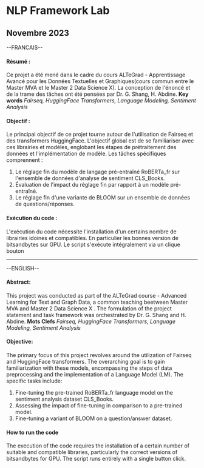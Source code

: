 # NLP Framework Lab
## Novembre 2023 

--FRANCAIS--

#### Résumé :

Ce projet a été mené dans le cadre du cours ALTeGrad - Apprentissage Avancé pour les Données Textuelles et Graphiques(cours commun entre le Master MVA et le Master 2 Data Science X). La conception de l'énoncé et de la trame des tâches ont été pensées par Dr. G. Shang, H. Abdine.
**Key words** *Fairseq, HuggingFace Transformers, Language Modeling, Sentiment Analysis*

#### Objectif :

Le principal objectif de ce projet tourne autour de l'utilisation de Fairseq et des transformers HuggingFace. L'objectif global est de se familiariser avec ces librairies et modèles, englobant les étapes de prétraitement des données et l'implémentation de modèle. Les tâches spécifiques comprennent :

1. Le réglage fin du modèle de langage pré-entraîné RoBERTa_fr sur l'ensemble de données d'analyse de sentiment CLS_Books.
2. Évaluation de l'impact du réglage fin par rapport à un modèle pré-entraîné.
3. Le réglage fin d'une variante de BLOOM sur un ensemble de données de questions/réponses.

#### Exécution du code :

L'exécution du code nécessite l'installation d'un certains nombre de librairies idoines et compatibles. En particulier les bonnes version de bitsandbytes sur GPU. Le script s'exécute intégralement via un clique bouton

---------------------------------------------

--ENGLISH--

#### Abstract:

This project was conducted as part of the ALTeGrad course - Advanced Learning for Text and Graph Data, a common teaching beetween Master MVA and Master 2 Data Science X . The formulation of the project statement and task framework was orchestrated by Dr. G. Shang and H. Abdine.
**Mots Clefs** *Fairseq, HuggingFace Transformers, Language Modeling, Sentiment Analysis*

#### Objective:

The primary focus of this project revolves around the utilization of Fairseq and HuggingFace transformers. The overarching goal is to gain familiarization with these models, encompassing the steps of data preprocessing and the implementation of a Language Model (LM). The specific tasks include:

1. Fine-tuning the pre-trained RoBERTa_fr language model on the sentiment analysis dataset CLS_Books.
2. Assessing the impact of fine-tuning in comparison to a pre-trained model.
3. Fine-tuning a variant of BLOOM on a question/answer dataset.

#### How to run the code

The execution of the code requires the installation of a certain number of suitable and compatible libraries, particularly the correct versions of bitsandbytes for GPU. The script runs entirely with a single button click.
